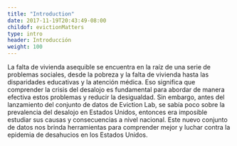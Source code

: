 ```yaml
---
title: "Introduction"
date: 2017-11-19T20:43:49-08:00
childof: evictionMatters
type: intro
header: Introducción 
weight: 100
---
```

La falta de vivienda asequible se encuentra en la raíz de una serie de problemas sociales, desde la pobreza y la falta de vivienda hasta las disparidades educativas y la atención médica. Eso significa que comprender la crisis del desalojo es fundamental para abordar de manera efectiva estos problemas y reducir la desigualdad. Sin embargo, antes del lanzamiento del conjunto de datos de Eviction Lab, se sabía poco sobre la prevalencia del desalojo en Estados Unidos, entonces era imposible estudiar sus causas y consecuencias a nivel nacional. Este nuevo conjunto de datos nos brinda herramientas para comprender mejor y luchar contra la epidemia de desahucios en los Estados Unidos. 

